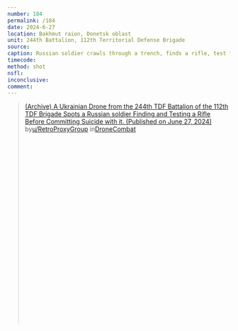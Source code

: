 ```yaml
---
number: 184
permalink: /184
date: 2024-6-27
location: Bakhmut raion, Donetsk oblast
unit: 244th Battalion, 112th Territorial Defense Brigade
source: 
caption: Russian soldier crawls through a trench, finds a rifle, test fires it to make sure it works, pauses, then shoots himself in the head
timecode: 
method: shot
nsfl: 
inconclusive: 
comment: 
---
```

<blockquote class="reddit-embed-bq" style="height:500px" data-embed-height="586"><a href="https://www.reddit.com/r/DroneCombat/comments/1h4inf5/archive_a_ukrainian_drone_from_the_244th_tdf/">(Archive) A Ukrainian Drone from the 244th TDF Battalion of the 112th TDF Brigade Spots a Russian soldier Finding and Testing a Rifle Before Committing Suicide with it. (Published on June 27, 2024)</a><br> by<a href="https://www.reddit.com/user/RetroProxyGroup/">u/RetroProxyGroup</a> in<a href="https://www.reddit.com/r/DroneCombat/">DroneCombat</a></blockquote><script async="" src="https://embed.reddit.com/widgets.js" charset="UTF-8"></script>